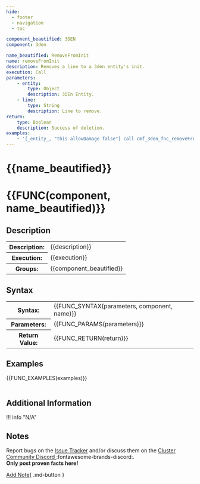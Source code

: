 ```yaml
---
hide:
  - footer
  - navigation
  - toc

component_beautified: 3DEN
component: 3den

name_beautified: RemoveFromInit
name: removeFromInit
description: Removes a line to a 3den entity's init.
execution: Call
parameters:
    - entity:
        type: Object
        description: 3DEn Entity.
    - line:
        type: String
        description: Line to remove.
return:
    type: Boolean
    description: Success of deletion.
examples:
    - '[_entity_, "this allowDamage false"] call cmf_3den_fnc_removeFromInit;'
---
```


# {{name_beautified}}

<h1 class="function" markdown>{{FUNC(component, name_beautified)}}</h1>

<h2 class="function">Description</h2>
<table class="function-table">
    <tr><th>Description:</th> <td>{{description}}</td></tr>
    <tr><th>Execution:</th> <td>{{execution}}</td></tr>
    <tr><th>Groups:</th> <td>{{component_beautified}}</td></tr>
</table>

<h2 class="function">Syntax</h2>
<table class="function-table">
    <tr><th>Syntax:</th> <td>{{FUNC_SYNTAX(parameters, component, name)}}</td></tr>
    <tr><th>Parameters:</th> <td markdown>
    {{FUNC_PARAMS(parameters)}}
    </td></tr>
    <tr><th>Return Value:</th> <td>{{FUNC_RETURN(return)}}</td></tr>
</table>

<h2 class="function">Examples</h2>
<table class="function-table">
    {{FUNC_EXAMPLES(examples)}}
</table>

<h2 class="function">Additional Information</h2>
!!! info "N/A"

<h2 class="function">Notes</h2>
<div class="function notes" markdown>

Report bugs on the [Issue Tracker]({{config.repo_url}}/issues) and/or discuss them on the [Cluster Community Discord ](#):fontawesome-brands-discord:.<br/>
**Only post proven facts here!**

[Add Note](#){ .md-button }

<!-- 
    TO ADD A NOTE COPY THE FOLLOWING:
!!! note

    Write note content here
    anything written with the current indentation will be added to this note
    ```scilab
        Code blocks should be formatted this way
    ```
 -->

</div>